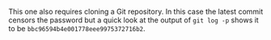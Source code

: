 This one also requires cloning a Git repository. In this case the latest
commit censors the password but a quick look at the output of `git log -p`
shows it to be `bbc96594b4e001778eee9975372716b2`.
